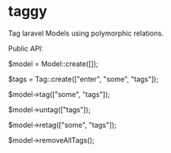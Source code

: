 # taggy
Tag laravel Models using polymorphic relations.

Public API:

$model = Model::create([]);

$tags = Tag::create(["enter", "some", "tags"]);

$model->tag(["some", "tags"]);

$model->untag(["tags"]);

$model->retag(["some", "tags"]);

$model->removeAllTags();
